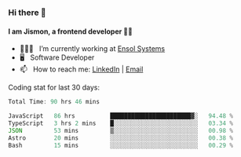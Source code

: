 ### Hi there 👋

#### I am Jismon, a frontend developer 👦🏻

- 🧑🏻‍💻   &nbsp; I’m currently working at <a href='https://www.ensolsystems.com/' target="_blank">Ensol Systems</a>
- 🖥   &nbsp; Software Developer
- 📫   &nbsp; How to reach me: <a href='https://www.linkedin.com/in/jismonthomas/'>LinkedIn</a> | <a href='mailto:hellojismonthomas@gmail.com'>Email</a>

Coding stat for last 30 days:
<!--START_SECTION:waka-->

```javascript
Total Time: 90 hrs 46 mins

JavaScript   86 hrs          ███████████████████████▓░   94.48 %
TypeScript   3 hrs 2 mins    █░░░░░░░░░░░░░░░░░░░░░░░░   03.34 %
JSON         53 mins         ▒░░░░░░░░░░░░░░░░░░░░░░░░   00.98 %
Astro        20 mins         ░░░░░░░░░░░░░░░░░░░░░░░░░   00.38 %
Bash         15 mins         ░░░░░░░░░░░░░░░░░░░░░░░░░   00.29 %
```

<!--END_SECTION:waka-->

<!--
**jismonthomas/jismonthomas** is a ✨ _special_ ✨ repository because its `README.md` (this file) appears on your GitHub profile.

Here are some ideas to get you started:

- 🔭 I’m currently working on ...
- 🌱 I’m currently learning ...
- 👯 I’m looking to collaborate on ...
- 🤔 I’m looking for help with ...
- 💬 Ask me about ...
- 📫 How to reach me: ...
- 😄 Pronouns: ...
- ⚡ Fun fact: ...
-->
